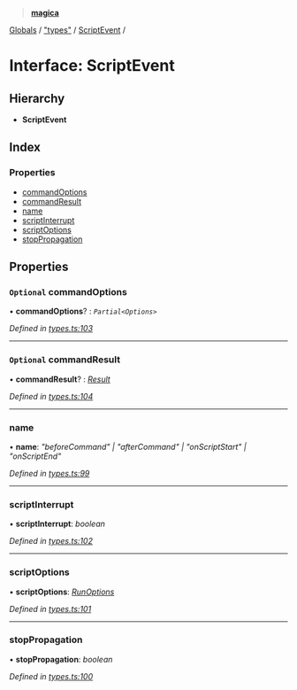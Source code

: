 > **[magica](../README.md)**

[Globals](../README.md) / ["types"](../modules/_types_.md) / [ScriptEvent](_types_.scriptevent.md) /

# Interface: ScriptEvent

## Hierarchy

* **ScriptEvent**

## Index

### Properties

* [commandOptions](_types_.scriptevent.md#optional-commandoptions)
* [commandResult](_types_.scriptevent.md#optional-commandresult)
* [name](_types_.scriptevent.md#name)
* [scriptInterrupt](_types_.scriptevent.md#scriptinterrupt)
* [scriptOptions](_types_.scriptevent.md#scriptoptions)
* [stopPropagation](_types_.scriptevent.md#stoppropagation)

## Properties

### `Optional` commandOptions

• **commandOptions**? : *`Partial<Options>`*

*Defined in [types.ts:103](https://github.com/cancerberoSgx/magica/blob/80b354c/src/types.ts#L103)*

___

### `Optional` commandResult

• **commandResult**? : *[Result](_types_.result.md)*

*Defined in [types.ts:104](https://github.com/cancerberoSgx/magica/blob/80b354c/src/types.ts#L104)*

___

###  name

• **name**: *"beforeCommand" | "afterCommand" | "onScriptStart" | "onScriptEnd"*

*Defined in [types.ts:99](https://github.com/cancerberoSgx/magica/blob/80b354c/src/types.ts#L99)*

___

###  scriptInterrupt

• **scriptInterrupt**: *boolean*

*Defined in [types.ts:102](https://github.com/cancerberoSgx/magica/blob/80b354c/src/types.ts#L102)*

___

###  scriptOptions

• **scriptOptions**: *[RunOptions](_types_.runoptions.md)*

*Defined in [types.ts:101](https://github.com/cancerberoSgx/magica/blob/80b354c/src/types.ts#L101)*

___

###  stopPropagation

• **stopPropagation**: *boolean*

*Defined in [types.ts:100](https://github.com/cancerberoSgx/magica/blob/80b354c/src/types.ts#L100)*